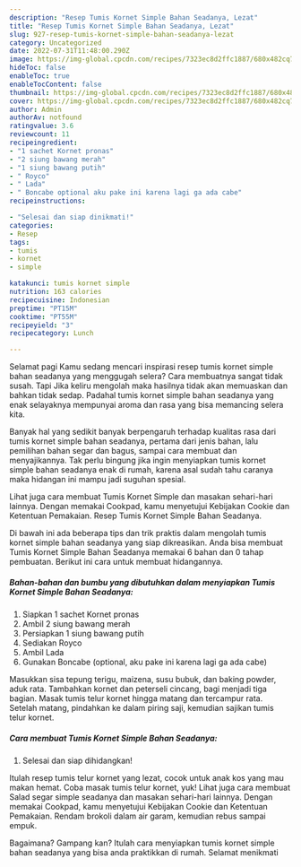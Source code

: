```yaml
---
description: "Resep Tumis Kornet Simple Bahan Seadanya, Lezat"
title: "Resep Tumis Kornet Simple Bahan Seadanya, Lezat"
slug: 927-resep-tumis-kornet-simple-bahan-seadanya-lezat
category: Uncategorized
date: 2022-07-31T11:48:00.290Z
image: https://img-global.cpcdn.com/recipes/7323ec8d2ffc1887/680x482cq70/tumis-kornet-simple-bahan-seadanya-foto-resep-utama.jpg
hideToc: false
enableToc: true
enableTocContent: false
thumbnail: https://img-global.cpcdn.com/recipes/7323ec8d2ffc1887/680x482cq70/tumis-kornet-simple-bahan-seadanya-foto-resep-utama.jpg
cover: https://img-global.cpcdn.com/recipes/7323ec8d2ffc1887/680x482cq70/tumis-kornet-simple-bahan-seadanya-foto-resep-utama.jpg
author: Admin
authorAv: notfound
ratingvalue: 3.6
reviewcount: 11
recipeingredient:
- "1 sachet Kornet pronas"
- "2 siung bawang merah"
- "1 siung bawang putih"
- " Royco"
- " Lada"
- " Boncabe optional aku pake ini karena lagi ga ada cabe"
recipeinstructions:

- "Selesai dan siap dinikmati!"
categories:
- Resep
tags:
- tumis
- kornet
- simple

katakunci: tumis kornet simple 
nutrition: 163 calories
recipecuisine: Indonesian
preptime: "PT15M"
cooktime: "PT55M"
recipeyield: "3"
recipecategory: Lunch

---
```



Selamat pagi Kamu sedang mencari inspirasi resep tumis kornet simple bahan seadanya yang menggugah selera? Cara membuatnya sangat tidak susah. Tapi Jika keliru mengolah maka hasilnya tidak akan memuaskan dan bahkan tidak sedap. Padahal tumis kornet simple bahan seadanya yang enak selayaknya mempunyai aroma dan rasa yang bisa memancing selera kita.


Banyak hal yang sedikit banyak berpengaruh terhadap kualitas rasa dari tumis kornet simple bahan seadanya, pertama dari jenis bahan, lalu pemilihan bahan segar dan bagus, sampai cara membuat dan menyajikannya. Tak perlu bingung jika ingin menyiapkan tumis kornet simple bahan seadanya enak di rumah, karena asal sudah tahu caranya maka hidangan ini mampu jadi suguhan spesial.

Lihat juga cara membuat Tumis Kornet Simple dan masakan sehari-hari lainnya. Dengan memakai Cookpad, kamu menyetujui Kebijakan Cookie dan Ketentuan Pemakaian. Resep Tumis Kornet Simple Bahan Seadanya.


Di bawah ini ada beberapa tips dan trik praktis dalam mengolah tumis kornet simple bahan seadanya yang siap dikreasikan. Anda bisa membuat Tumis Kornet Simple Bahan Seadanya memakai 6 bahan dan 0 tahap pembuatan. Berikut ini cara untuk membuat hidangannya.

<!--inarticleads1-->

##### Bahan-bahan dan bumbu yang dibutuhkan dalam menyiapkan Tumis Kornet Simple Bahan Seadanya:

1. Siapkan 1 sachet Kornet pronas
1. Ambil 2 siung bawang merah
1. Persiapkan 1 siung bawang putih
1. Sediakan  Royco
1. Ambil  Lada
1. Gunakan  Boncabe (optional, aku pake ini karena lagi ga ada cabe)


Masukkan sisa tepung terigu, maizena, susu bubuk, dan baking powder, aduk rata. Tambahkan kornet dan peterseli cincang, bagi menjadi tiga bagian. Masak tumis telur kornet hingga matang dan tercampur rata. Setelah matang, pindahkan ke dalam piring saji, kemudian sajikan tumis telur kornet. 

<!--inarticleads2-->

##### Cara membuat Tumis Kornet Simple Bahan Seadanya:


1. Selesai dan siap dihidangkan!

Itulah resep tumis telur kornet yang lezat, cocok untuk anak kos yang mau makan hemat. Coba masak tumis telur kornet, yuk! Lihat juga cara membuat Salad segar simple seadanya dan masakan sehari-hari lainnya. Dengan memakai Cookpad, kamu menyetujui Kebijakan Cookie dan Ketentuan Pemakaian. Rendam brokoli dalam air garam, kemudian rebus sampai empuk. 

Bagaimana? Gampang kan? Itulah cara menyiapkan tumis kornet simple bahan seadanya yang bisa anda praktikkan di rumah. Selamat menikmati
